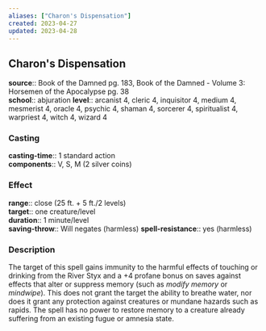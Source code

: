```yaml
---
aliases: ["Charon's Dispensation"]
created: 2023-04-27
updated: 2023-04-28
---
```


## Charon's Dispensation

**source**:: Book of the Damned pg. 183, Book of the Damned - Volume 3: Horsemen of the Apocalypse pg. 38  
**school**:: abjuration
**level**:: arcanist 4, cleric 4, inquisitor 4, medium 4, mesmerist 4, oracle 4, psychic 4, shaman 4, sorcerer 4, spiritualist 4, warpriest 4, witch 4, wizard 4

### Casting

**casting-time**:: 1 standard action  
**components**:: V, S, M (2 silver coins)

### Effect

**range**:: close (25 ft. + 5 ft./2 levels)  
**target**:: one creature/level  
**duration**:: 1 minute/level  
**saving-throw**:: Will negates (harmless)
**spell-resistance**:: yes (harmless)

### Description

The target of this spell gains immunity to the harmful effects of touching or drinking from the River Styx and a +4 profane bonus on saves against effects that alter or suppress memory (such as *modify memory* or *mindwipe*). This does not grant the target the ability to breathe water, nor does it grant any protection against creatures or mundane hazards such as rapids. The spell has no power to restore memory to a creature already suffering from an existing fugue or amnesia state.
